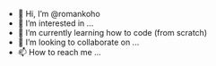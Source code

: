 - 👋 Hi, I’m @romankoho
- 👀 I’m interested in ...
- 🌱 I’m currently learning how to code (from scratch)
- 💞️ I’m looking to collaborate on ...
- 📫 How to reach me ...

<!---
romankoho/romankoho is a ✨ special ✨ repository because its `README.md` (this file) appears on your GitHub profile.
You can click the Preview link to take a look at your changes.
--->
